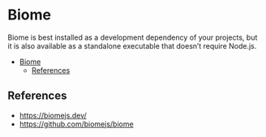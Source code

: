 # Biome

Biome is best installed as a development dependency of your projects, but it is also available as a standalone executable that doesn’t require Node.js.

- [Biome](#biome)
  - [References](#references)

## References

- <https://biomejs.dev/>
- <https://github.com/biomejs/biome>
